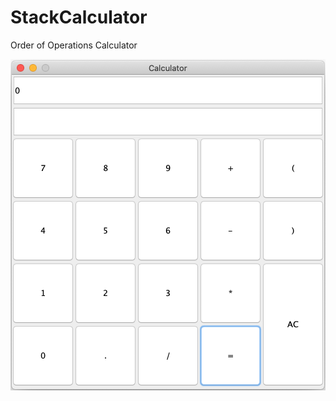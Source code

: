 # StackCalculator
Order of Operations Calculator

![InitialPanel](src/main/resources/InitialPanel.png)